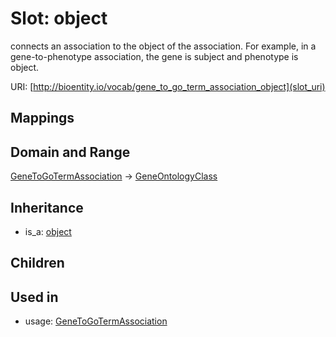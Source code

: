 # Slot: object


connects an association to the object of the association. For example, in a gene-to-phenotype association, the gene is subject and phenotype is object.

URI: [http://bioentity.io/vocab/gene_to_go_term_association_object](slot_uri)
## Mappings

## Domain and Range

[GeneToGoTermAssociation](GeneToGoTermAssociation.md) -> [GeneOntologyClass](GeneOntologyClass.md)
## Inheritance

 *  is_a: [object](object.md)
## Children

## Used in

 *  usage: [GeneToGoTermAssociation](GeneToGoTermAssociation.md)
